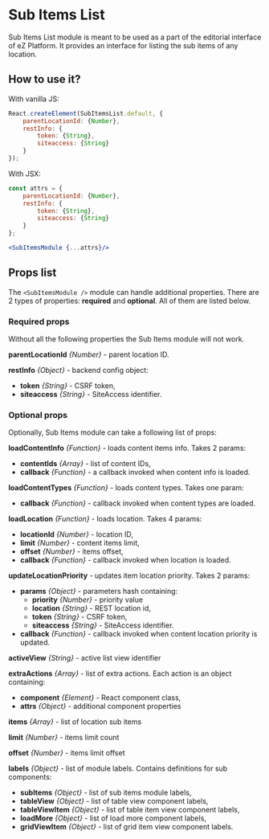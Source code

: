 # Sub Items List

Sub Items List module is meant to be used as a part of the editorial interface of eZ Platform. It provides an interface for listing the sub items of any location.

## How to use it?

With vanilla JS:

```javascript
React.createElement(SubItemsList.default, {
    parentLocationId: {Number},
    restInfo: {
        token: {String},
        siteaccess: {String}
    }
});
```

With JSX:

```jsx
const attrs = {
    parentLocationId: {Number},
    restInfo: {
        token: {String},
        siteaccess: {String}
    }
};

<SubItemsModule {...attrs}/>
```

## Props list

The `<SubItemsModule />` module can handle additional properties. There are 2 types of properties: **required** and **optional**. All of them are listed below.

### Required props

Without all the following properties the Sub Items module will not work.

**parentLocationId** _{Number}_ - parent location ID.

**restInfo** _{Object}_ - backend config object:

- **token** _{String}_ - CSRF token,
- **siteaccess** _{String}_ - SiteAccess identifier.

### Optional props

Optionally, Sub Items module can take a following list of props:

**loadContentInfo** _{Function}_ - loads content items info. Takes 2 params:

- **contentIds** _{Array}_ - list of content IDs,
- **callback** _{Function}_ - a callback invoked when content info is loaded.

**loadContentTypes** _{Function}_ - loads content types. Takes one param:

- **callback** _{Function}_ - callback invoked when content types are loaded.

**loadLocation** _{Function}_ - loads location. Takes 4 params:

- **locationId** _{Number}_ - location ID,
- **limit** _{Number}_ - content items limit,
- **offset** _{Number}_ - items offset,
- **callback** _{Function}_ - callback invoked when location is loaded.

**updateLocationPriority** - updates item location priority. Takes 2 params:

- **params** _{Object}_ - parameters hash containing:
    - **priority** _{Number}_ - priority value
    - **location** _{String}_ - REST location id,
    - **token** _{String}_ - CSRF token,
    - **siteaccess** _{String}_ - SiteAccess identifier.
- **callback** _{Function}_ - callback invoked when content location priority is updated.

**activeView** _{String}_ - active list view identifier

**extraActions** _{Array}_ - list of extra actions. Each action is an object containing:

- **component** _{Element}_ - React component class,
- **attrs** _{Object}_ - additional component properties

**items** _{Array}_ - list of location sub items

**limit** _{Number}_ - items limit count

**offset** _{Number}_ - items limit offset

**labels** _{Object}_ - list of module labels. Contains definitions for sub components:

- **subItems** _{Object}_ - list of sub items module labels,
- **tableView** _{Object}_ - list of table view component labels,
- **tableViewItem** _{Object}_ - list of table item view component labels,
- **loadMore** _{Object}_ - list of load more component labels,
- **gridViewItem** _{Object}_ - list of grid item view component labels.
